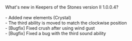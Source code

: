 What's new in Keepers of the Stones version II 1.0.0.4?<br />
<br />- Added new elements (Crystal)
<br />- The third ability is moved to match the clockwise position
<br />- [Bugfix] Fixed crush after using wind gust
<br />- [Bugfix] Fixed a bug with the third sound ability